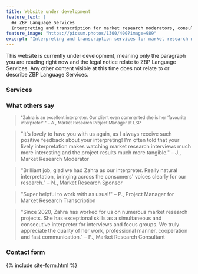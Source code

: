 ```yaml
---
title: Website under development
feature_text: |
  ## ZBP Language Services
  Interpreting and transcription for market research moderators, consultants, agencies and LSPs
feature_image: "https://picsum.photos/1300/400?image=989"
excerpt: "Interpreting and transcription services for market research moderators, consultants, agencies and LSPs."
---
```


This website is currently under development, meaning only the paragraph you are reading right now and the legal notice relate to ZBP Language Services. Any other content visible at this time does not relate to or describe ZBP Language Services.

### Services



### What others say

><small>"Zahra is an excellent interpreter. Our client even commented she is her ‘favourite interpreter’!"
– A., Market Research Project Manager at LSP</small>

>"It's lovely to have you with us again, as I always receive such positive feedback about your interpreting! I'm often told that your lively interpretation makes watching market research interviews much more interesting and the project results much more tangible." 
– J., Market Research Moderator

>"Brilliant job, glad we had Zahra as our interpreter. Really natural interpretation, bringing across the consumers' voices clearly for our research."
– N., Market Research Sponsor

>"Super helpful to work with as usual!"
– P., Project Manager for Market Research Transcription

>"Since 2020, Zahra has worked for us on numerous market research projects. She has exceptional skills as a simultaneous and consecutive interpreter for interviews and focus groups. We truly appreciate the quality of her work, professional manner, cooperation and fast communication."
– P., Market Research Consultant

### Contact form

{% include site-form.html %}
